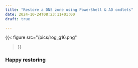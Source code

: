 ```yaml
--- 
title: "Restore a DNS zone using PowerShell & AD cmdlets"
date: 2024-10-24T08:23:11+01:00 
draft: true

---
```


{{< figure
  src="/pics/rog_g16.png"
>}}



### Happy restoring

